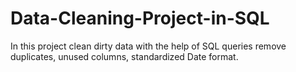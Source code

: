 # Data-Cleaning-Project-in-SQL
In this project clean dirty data with the help of SQL queries remove duplicates, unused columns, standardized Date format.
